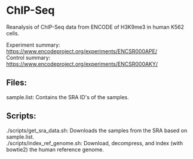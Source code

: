 # ChIP-Seq
Reanalysis of ChIP-Seq data from ENCODE of H3K9me3 in human K562 cells.

Experiment summary: https://www.encodeproject.org/experiments/ENCSR000APE/  
Control summary: https://www.encodeproject.org/experiments/ENCSR000AKY/

## Files:
sample.list: Contains the SRA ID's of the samples.

## Scripts:
./scripts/get_sra_data.sh: Downloads the samples from the SRA based on sample.list.  
./scripts/index_ref_genome.sh: Download, decompress, and index (with bowtie2) the human reference genome.

